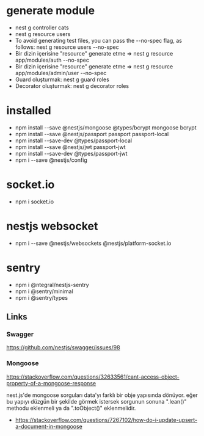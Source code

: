# generate module
- nest g controller cats
- nest g resource users
- To avoid generating test files, you can pass the --no-spec flag, as follows: nest g resource users --no-spec
- Bir dizin içerisine "resource" generate etme => nest g resource app/modules/auth --no-spec
- Bir dizin içerisine "resource" generate etme => nest g resource app/modules/admin/user --no-spec
- Guard oluşturmak: nest g guard roles
- Decorator oluşturmak: nest g decorator roles

# installed
- npm install --save @nestjs/mongoose @types/bcrypt mongoose bcrypt
- npm install --save @nestjs/passport passport passport-local
- npm install --save-dev @types/passport-local
- npm install --save @nestjs/jwt passport-jwt
- npm install --save-dev @types/passport-jwt
- npm i --save @nestjs/config

# socket.io
- npm i socket.io

# nestjs websocket
- npm i --save @nestjs/websockets @nestjs/platform-socket.io

# sentry
- npm i @ntegral/nestjs-sentry
- npm i @sentry/minimal
- npm i @sentry/types


## Links
### Swagger
https://github.com/nestjs/swagger/issues/98

### Mongoose
https://stackoverflow.com/questions/32633561/cant-access-object-property-of-a-mongoose-response

nest.js'de mongoose sorguları data'yı farklı bir obje
yapısında dönüyor. eğer bu yapıyı düzgün bir şekilde
görmek istersek sorgunun sonuna ".lean()" methodu eklenmeli ya da ".toObject()" eklenmelidir.

- https://stackoverflow.com/questions/7267102/how-do-i-update-upsert-a-document-in-mongoose

